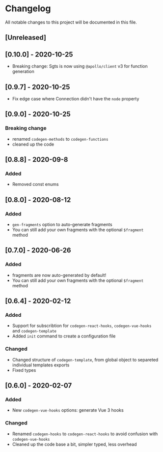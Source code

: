 # Changelog

All notable changes to this project will be documented in this file.

## [Unreleased]

## [0.10.0] - 2020-10-25

- Breaking change: Sgts is now using `@apollo/client` v3 for function generation

## [0.9.7] - 2020-10-25

- Fix edge case where Connection didn't have the `node` property

## [0.9.0] - 2020-10-25

### Breaking change

- renamed `codegen-methods` to `codegen-functions`
- cleaned up the code

## [0.8.8] - 2020-09-8

### Added

- Removed const enums

## [0.8.0] - 2020-08-12

### Added

- `gen-fragments` option to auto-generate fragments
- You can still add your own fragments with the optional `$fragment` method

## [0.7.0] - 2020-06-26

### Added

- fragments are now auto-generated by default!
- You can still add your own fragments with the optional `$fragment` method

## [0.6.4] - 2020-02-12

### Added

- Support for subscribtion for `codegen-react-hooks`, `codegen-vue-hooks` and `codegen-template`
- Added `init` command to create a configuration file

### Changed

- Changed structure of `codegen-template`, from global object to separeted individual templates exports
- Fixed types

## [0.6.0] - 2020-02-07

### Added

- New `codegen-vue-hooks` options: generate Vue 3 hooks

### Changed

- Renamed `codegen-hooks` to `codegen-react-hooks` to avoid confusion with `codegen-vue-hooks`
- Cleaned up the code base a bit, simpler typed, less overhead
